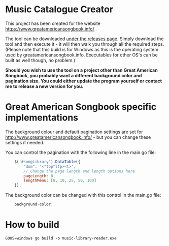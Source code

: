 # Music Catalogue Creator

This project has been created for the website https://www.greatamericansongbook.info/ .

The tool can be downloaded [under the releases page](https://github.com/rickschubert/music-library-reader/releases). Simply download the tool and then execute it - it will then walk you through all the required steps. (Please note that this build is for Windows as this is the operating system used by greatamericansongbook.info. Executables for other OS's can be built as well though, no problem.)

**Should you wish to use the tool on a project other than Great American Songbook, you probably want a different background color and pagination size. You could either update the program yourself or contact me to release a new version for you.**

# Great American Songbook specific implementations

The background colour and default pagination settings are set for http://www.greatamericansongbook.info/ - but you can change these settings if needed.

You can control the pagination with the following line in the main.go file:

```js
	$('#songLibrary').DataTable({
        "dom": '<"top"lfp><t>',
        // Change the page length and length options here
        pageLength: 8,
        lengthMenu: [8, 10, 25, 50, 100]
    });
```

The background color can be changed with this control in the main.go file:

```js
	background-color:
```

# How to build

```
GOOS=windows go build -o music-library-reader.exe
```
